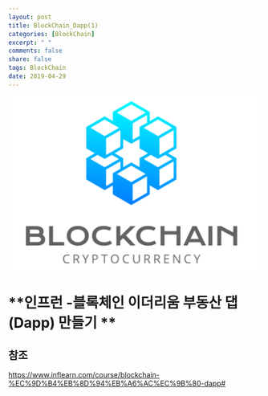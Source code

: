 ```yaml
---
layout: post
title: BlockChain_Dapp(1)
categories: [BlockChain]
excerpt: " "
comments: false
share: false
tags: BlockChain
date: 2019-04-29
---
```


![No Image](/assets/logo/BlockChain.png)

# **인프런 -블록체인 이더리움 부동산 댑(Dapp) 만들기 **


## 참조
<https://www.inflearn.com/course/blockchain-%EC%9D%B4%EB%8D%94%EB%A6%AC%EC%9B%80-dapp#>
